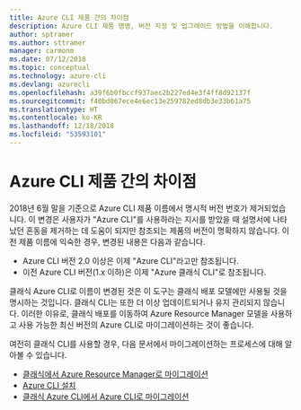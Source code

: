 ```yaml
---
title: Azure CLI 제품 간의 차이점
description: Azure CLI 제품 명명, 버전 지정 및 업그레이드 방법을 이해합니다.
author: sptramer
ms.author: sttramer
manager: carmonm
ms.date: 07/12/2018
ms.topic: conceptual
ms.technology: azure-cli
ms.devlang: azurecli
ms.openlocfilehash: a39f6b0fbccf937aec2b227ed4e3f4ff8d92137f
ms.sourcegitcommit: f40bd067ece4e6ec13e259782ed8db3e33b61a75
ms.translationtype: HT
ms.contentlocale: ko-KR
ms.lasthandoff: 12/18/2018
ms.locfileid: "53593101"
---
```

# <a name="differences-between-azure-cli-products"></a>Azure CLI 제품 간의 차이점

2018년 6월 말을 기준으로 Azure CLI 제품 이름에서 명시적 버전 번호가 제거되었습니다. 이 변경은 사용자가 "Azure CLI"를 사용하라는 지시를 받았을 때 설명서에 나타났던 혼동을 제거하는 데 도움이 되지만 참조되는 제품의 버전이 명확하지 않습니다. 이전 제품 이름에 익숙한 경우, 변경된 내용은 다음과 같습니다.

* Azure CLI 버전 2.0 이상은 이제 "Azure CLI"라고만 참조됩니다.
* 이전 Azure CLI 버전(1.x 이하)은 이제 "Azure 클래식 CLI"로 참조됩니다.

클래식 Azure CLI로 이름이 변경된 것은 이 도구는 클래식 배포 모델에만 사용될 것을 명시하는 것입니다. 클래식 CLI는 또한 더 이상 업데이트되거나 유지 관리되지 않습니다. 이러한 이유로, 클래식 배포를 이동하여 Azure Resource Manager 모델을 사용하고 사용 가능한 최신 버전의 Azure CLI로 마이그레이션하는 것이 좋습니다.

여전히 클래식 CLI를 사용할 경우, 다음 문서에서 마이그레이션하는 프로세스에 대해 알아볼 수 있습니다.

* [클래식에서 Azure Resource Manager로 마이그레이션](/azure/virtual-machines/linux/migration-classic-resource-manager-overview)
* [Azure CLI 설치](install-azure-cli.md)
* [클래식 Azure CLI에서 Azure CLI로 마이그레이션](https://github.com/Azure/azure-cli/blob/dev/doc/classic_cli_migration.md)
